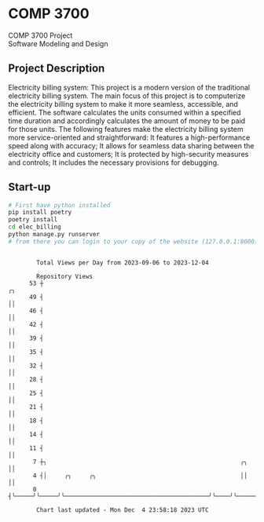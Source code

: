 # COMP 3700
COMP 3700 Project  
Software Modeling and Design
## Project Description
Electricity billing system: This project is a modern version of the traditional electricity billing system. The main focus of this project is to computerize the electricity billing system to make it more seamless, accessible, and efficient. The software calculates the units consumed within a specified time duration and accordingly calculates the amount of money to be paid for those units. The following features make the electricity billing system more service-oriented and straightforward: It features a high-performance speed along with accuracy; It allows for seamless data sharing between the electricity office and customers; It is protected by high-security measures and controls; It includes the necessary provisions for debugging.

## Start-up
```bash
# First have python installed
pip install poetry
poetry install
cd elec_billing
python manage.py runserver
# from there you can login to your copy of the website (127.0.0.1:8000), default creds are admin/admin
```

```

        Total Views per Day from 2023-09-06 to 2023-12-04

        Repository Views
      53 ┼                                                              ╭╮
      49 ┤                                                              ││
      46 ┤                                                              ││
      42 ┤                                                              ││
      39 ┤                                                              ││
      35 ┤                                                              ││
      32 ┤                                                              ││
      28 ┤                                                              ││
      25 ┤                                                              ││
      21 ┤                                                              ││
      18 ┤                                                              ││
      14 ┤                                                              ││
      11 ┤                                                              ││
       7 ┼╮                                                       ╭╮    ││
       4 ┤│     ╭╮     ╭╮                                         ││    ││
       0 ┤╰─────╯╰─────╯╰─────────────────────────────────────────╯╰────╯╰─────────────────────────

        Chart last updated - Mon Dec  4 23:58:18 2023 UTC
        
```
